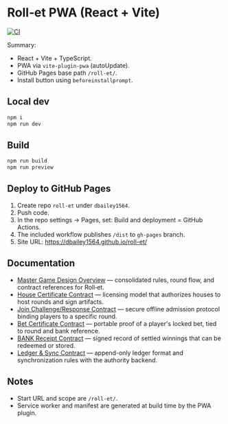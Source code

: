 # Roll‑et PWA (React + Vite)

[![CI](https://github.com/dbailey1564/roll-et/actions/workflows/ci.yml/badge.svg)](https://github.com/dbailey1564/roll-et/actions/workflows/ci.yml)

Summary:
- React + Vite + TypeScript.
- PWA via `vite-plugin-pwa` (autoUpdate).
- GitHub Pages base path `/roll-et/`.
- Install button using `beforeinstallprompt`.

## Local dev
```bash
npm i
npm run dev
```

## Build
```bash
npm run build
npm run preview
```

## Deploy to GitHub Pages
1. Create repo `roll-et` under `dbailey1564`.
2. Push code.
3. In the repo settings → Pages, set: Build and deployment = GitHub Actions.
4. The included workflow publishes `/dist` to `gh-pages` branch.
5. Site URL: https://dbailey1564.github.io/roll-et/

## Documentation
- [Master Game Design Overview](docs/rollet_master_game_design_overview.md) — consolidated rules, round flow, and contract references for Roll‑et.
- [House Certificate Contract](docs/house_certificate_contract.md) — licensing model that authorizes houses to host rounds and sign artifacts.
- [Join Challenge/Response Contract](docs/join_challenge_response_contract.md) — secure offline admission protocol binding players to a specific round.
- [Bet Certificate Contract](docs/bet_certificate_contract.md) — portable proof of a player's locked bet, tied to round and bank reference.
- [BANK Receipt Contract](docs/bank_receipt_contract.md) — signed record of settled winnings that can be redeemed or stored.
- [Ledger & Sync Contract](docs/ledger_sync_contract.md) — append-only ledger format and synchronization rules with the authority backend.

## Notes
- Start URL and scope are `/roll-et/`.
- Service worker and manifest are generated at build time by the PWA plugin.
